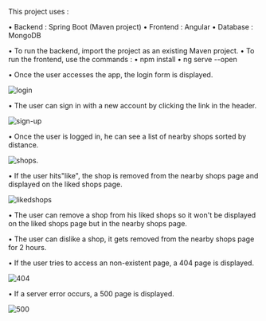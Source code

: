 This project uses :

  • Backend : Spring Boot (Maven project)
  • Frontend : Angular
  • Database : MongoDB

 • To run the backend, import the project as an existing Maven project.
 • To run the frontend, use the commands :
       • npm install
       • ng serve --open

•	Once the user accesses the app, the login form is displayed.

![login](https://user-images.githubusercontent.com/20567102/33341087-bd5a646e-d475-11e7-8b5a-9c5fc10a6dd7.png)

•	The user can sign in with a new account by clicking the link in the header.

![sign-up](https://user-images.githubusercontent.com/20567102/33341289-70ddb36a-d476-11e7-811c-90640710e601.png)

•	Once the user is logged in, he can see a list of nearby shops sorted by distance.

![shops](https://user-images.githubusercontent.com/20567102/33341377-b806144e-d476-11e7-8294-b1f595c1433a.png).

•	If the user hits"like", the shop is removed from the nearby shops page and displayed on the liked shops page.

![likedshops](https://user-images.githubusercontent.com/20567102/33341454-f01cb018-d476-11e7-9ade-bc9b9a77c4d8.png)

• The user can remove a shop from his liked shops so it won't be displayed on the liked shops page but in the nearby shops page.

• The user can dislike a shop, it gets removed from the nearby shops page for 2 hours.

• If the user tries to access an non-existent page, a 404 page is displayed.

![404](https://user-images.githubusercontent.com/20567102/33342983-c65b59e6-d47b-11e7-8cd3-68dea0ff0aca.png)

• If a server error occurs, a 500 page is displayed.

![500](https://user-images.githubusercontent.com/20567102/33343068-0057d566-d47c-11e7-8f6c-e51683b1a8a6.png)



